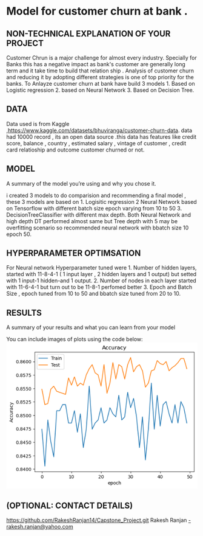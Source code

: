 # Model for customer churn at bank .


## NON-TECHNICAL EXPLANATION OF YOUR PROJECT
Customer Chrun is a major challenge for almost every industry. Specially for Banks this has a negative impact as bank's customer are generally long term and it take time to build that relation ship .  Analysis of customer churn  and reducing it by adopting different strategies is one of top priority for the banks.  To Anlayze customer churn at bank have build 3 models 1. Based on Logistic regression 2. based on Neural Network 3. Based on Decision Tree.

## DATA
Data used is from Kaggle ,https://www.kaggle.com/datasets/bhuviranga/customer-churn-data. data had 10000 record , its an open data source .this data has features like credit score, balance , country , estimated salary , vintage of customer , credit card relatioship  and outcome customer churned or not.

## MODEL 
A summary of the model you’re using and why you chose it. 

i created 3 models to do comparision and recommending a final model , these 3 models are based on 1. Logisitic regression 2 Neural Network based on Tensorflow with different batch size epoch varying from 10 to 50 3. DecisionTreeClassifier with different max depth.  Both Neural Network and high depth DT performed almost same but Tree depth with 5 may be overfitting scenario so recommended  neural network with bbatch size 10 epoch 50.

## HYPERPARAMETER OPTIMSATION

For Neural network Hyperparameter tuned were 1. Number of hidden layers, started with 11-8-4-1 ( 1 input layer , 2 hidden layers and 1 output) but setted with 1 input-1 hidden-and 1 output.   2. Number of nodes in each layer started with 11-6-4-1 but turn out to be 11-8-1 perfomed better 3. Epoch and Batch Size , epoch tuned from 10 to 50 and bbatch size tuned from 20 to 10.

## RESULTS
A summary of your results and what you can learn from your model 

You can include images of plots using the code below:
![Screenshot](image.png)

## (OPTIONAL: CONTACT DETAILS)
https://github.com/RakeshRanjan14/Capstone_Project.git
Rakesh Ranjan -rakesh.ranjan@yahoo.com

